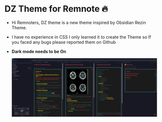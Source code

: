 # DZ Theme for Remnote 🔥
- Hi Remnoters, DZ theme is a new theme inspired by Obsidian Rezin Theme.
- I have no experience in CSS I only learned it to create the Theme so If you faced any bugs please reported them on Github
- **Dark mode needs to be On**




  ![image](https://github.com/drstrangez0/DZ-Theme/blob/main/SS.png)


